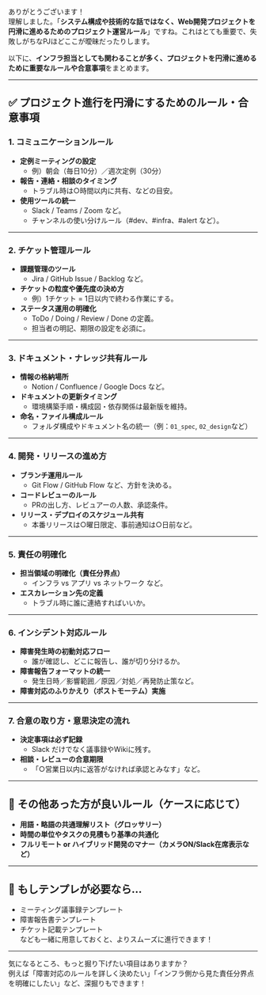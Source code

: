 ありがとうございます！  
理解しました。「**システム構成や技術的な話ではなく、Web開発プロジェクトを円滑に進めるためのプロジェクト運営ルール**」ですね。これはとても重要で、失敗しがちなPJほどここが曖昧だったりします。

以下に、**インフラ担当としても関わることが多く、プロジェクトを円滑に進めるために重要なルールや合意事項**をまとめます。

---

## ✅ プロジェクト進行を円滑にするためのルール・合意事項

### 1. **コミュニケーションルール**
- **定例ミーティングの設定**
  - 例）朝会（毎日10分）／週次定例（30分）
- **報告・連絡・相談のタイミング**
  - トラブル時は○時間以内に共有、などの目安。
- **使用ツールの統一**
  - Slack / Teams / Zoom など。
  - チャンネルの使い分けルール（#dev、#infra、#alert など）。

---

### 2. **チケット管理ルール**
- **課題管理のツール**
  - Jira / GitHub Issue / Backlog など。
- **チケットの粒度や優先度の決め方**
  - 例）1チケット = 1日以内で終わる作業にする。
- **ステータス運用の明確化**
  - ToDo / Doing / Review / Done の定義。
  - 担当者の明記、期限の設定を必須に。

---

### 3. **ドキュメント・ナレッジ共有ルール**
- **情報の格納場所**
  - Notion / Confluence / Google Docs など。
- **ドキュメントの更新タイミング**
  - 環境構築手順・構成図・依存関係は最新版を維持。
- **命名・ファイル構成ルール**
  - フォルダ構成やドキュメント名の統一（例：`01_spec`, `02_design`など）

---

### 4. **開発・リリースの進め方**
- **ブランチ運用ルール**
  - Git Flow / GitHub Flow など、方針を決める。
- **コードレビューのルール**
  - PRの出し方、レビュアーの人数、承認条件。
- **リリース・デプロイのスケジュール共有**
  - 本番リリースは○曜日限定、事前通知は○日前など。

---

### 5. **責任の明確化**
- **担当領域の明確化（責任分界点）**
  - インフラ vs アプリ vs ネットワーク など。
- **エスカレーション先の定義**
  - トラブル時に誰に連絡すればいいか。

---

### 6. **インシデント対応ルール**
- **障害発生時の初動対応フロー**
  - 誰が確認し、どこに報告し、誰が切り分けるか。
- **障害報告フォーマットの統一**
  - 発生日時／影響範囲／原因／対処／再発防止策など。
- **障害対応のふりかえり（ポストモーテム）実施**

---

### 7. **合意の取り方・意思決定の流れ**
- **決定事項は必ず記録**
  - Slack だけでなく議事録やWikiに残す。
- **相談・レビューの合意期限**
  - 「○営業日以内に返答がなければ承認とみなす」など。

---

## 🧩 その他あった方が良いルール（ケースに応じて）

- **用語・略語の共通理解リスト（グロッサリー）**
- **時間の単位やタスクの見積もり基準の共通化**
- **フルリモート or ハイブリッド開発のマナー（カメラON/Slack在席表示など）**

---

## 🎁 もしテンプレが必要なら…
- ミーティング議事録テンプレート  
- 障害報告書テンプレート  
- チケット記載テンプレート  
なども一緒に用意しておくと、よりスムーズに進行できます！

---

気になるところ、もっと掘り下げたい項目はありますか？  
例えば「障害対応のルールを詳しく決めたい」「インフラ側から見た責任分界点を明確にしたい」など、深掘りもできます！
